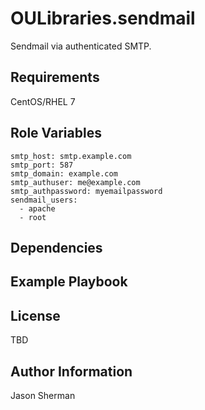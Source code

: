 OULibraries.sendmail
=========

Sendmail via authenticated SMTP.

Requirements
------------

CentOS/RHEL 7

Role Variables
--------------

```
smtp_host: smtp.example.com
smtp_port: 587
smtp_domain: example.com
smtp_authuser: me@example.com
smtp_authpassword: myemailpassword
sendmail_users:
  - apache
  - root
```

Dependencies
------------


Example Playbook
----------------


License
-------

TBD

Author Information
------------------

Jason Sherman
